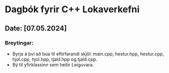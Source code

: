 # Dagbók fyrir C++ Lokaverkefni

## Date: [07.05.2024]

### Breytingar:
- Byrja á því að búa til eftirfarandi skjöl: main.cpp, hestur.hpp, hestur.cpp, hjol.cpp, hjol.hpp, tjald.hpp og tjald.cpp.
- Bý til yfirklassinn sem heitir Leiguvara.

